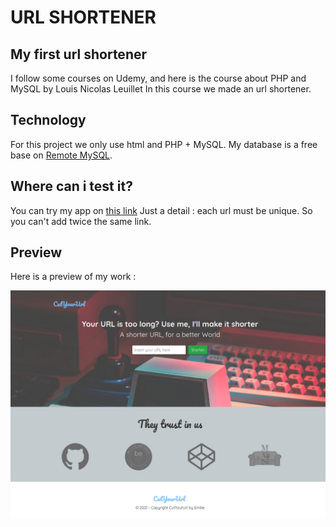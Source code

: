 # URL SHORTENER 

## My first url shortener 

I follow some courses on Udemy, and here is the course about PHP and MySQL by Louis Nicolas Leuillet
In this course we made an url shortener.

## Technology 

For this project we only use html and PHP + MySQL.
My database is a free base on [Remote MySQL](https://remotemysql.com/).

## Where can i test it? 

You can try my app on [this link](https://shorturlbyemi.herokuapp.com/)
Just a detail : each url must be unique. So you can't add twice the same link. 

## Preview

Here is a preview of my work : 

![preview](img/cutyoururl.png)
